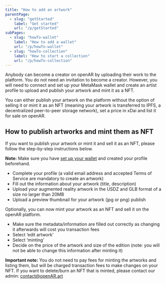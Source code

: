 ```yaml
---
title: "How to add an artwork"
parentPage: 
  - slug: "getStarted"
    label: "Get started"
    url: "/p/getStarted"
subPages:
  - slug: "howTo-wallet"
    label: "How to add a wallet"
    url: "/p/howTo-wallet"
  - slug: "howTo-collection"
    label: "How to start a collection"
    url: "/p/howTo-collection"
---
```


Anybody can become a creator on openAR by uploading their work to the platform. You do not need an invitation to become a creator. However, you will need to connect and set up your MetaMask wallet and create an artist profile to upload and publish your artwork and mint it as a NFT. 

You can either publish your artwork on the platform without the option of selling it or mint it as an NFT (meaning your artwork is transferred to IPFS, a decentralized peer-to-peer storage network), set a price in xDai and list it for sale on openAR. 


## How to publish artworks and mint them as NFT

If you want to publish your artwork or mint it and sell it as an NFT, please follow the step-by-step instructions below.

**Note:** Make sure you have [set up your wallet](/p/howTo-wallet) and created your profile beforehand.

- Complete your profile (a valid email address and accepted Terms of Service are mandatory to create an artwork)
- Fill out the information about your artwork (title, description)
- Upload your augmented reality artwork in the USDZ and GLB format of a size no larger than 20MB
- Upload a preview thumbnail for your artwork (jpg or png)
publish

Optionally, you can now mint your artwork as an NFT and sell it on the openAR platform.

- Make sure the metadata/information are filled out correctly as changing it afterwards will cost you transaction fees
- Select ‘edit artwork’
- Select ‘minting’
- Decide on the price of the artwork and size of the edition (note: you will not be able to change this information after minting it)

**Important note:** You do not need to pay fees for minting the artworks and listing them, but will be charged transaction fees to make changes on your NFT. If you want to delete/burn an NFT that is minted, please contact our admin: contact@openAR.art 
